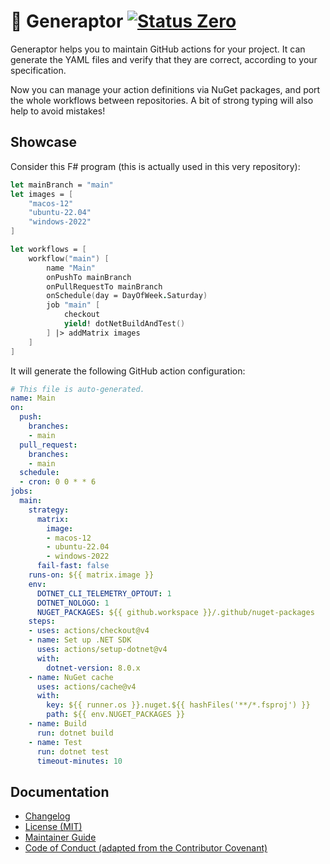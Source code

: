 🦖 Generaptor [![Status Zero][status-zero]][andivionian-status-classifier]
============

Generaptor helps you to maintain GitHub actions for your project. It can generate the YAML files and verify that they are correct, according to your specification.

Now you can manage your action definitions via NuGet packages, and port the whole workflows between repositories.
A bit of strong typing will also help to avoid mistakes!

Showcase
--------
Consider this F# program (this is actually used in this very repository):
```fsharp
let mainBranch = "main"
let images = [
    "macos-12"
    "ubuntu-22.04"
    "windows-2022"
]

let workflows = [
    workflow("main") [
        name "Main"
        onPushTo mainBranch
        onPullRequestTo mainBranch
        onSchedule(day = DayOfWeek.Saturday)
        job "main" [
            checkout
            yield! dotNetBuildAndTest()
        ] |> addMatrix images
    ]
]
```

It will generate the following GitHub action configuration:
```yaml
# This file is auto-generated.
name: Main
on:
  push:
    branches:
    - main
  pull_request:
    branches:
    - main
  schedule:
  - cron: 0 0 * * 6
jobs:
  main:
    strategy:
      matrix:
        image:
        - macos-12
        - ubuntu-22.04
        - windows-2022
      fail-fast: false
    runs-on: ${{ matrix.image }}
    env:
      DOTNET_CLI_TELEMETRY_OPTOUT: 1
      DOTNET_NOLOGO: 1
      NUGET_PACKAGES: ${{ github.workspace }}/.github/nuget-packages
    steps:
    - uses: actions/checkout@v4
    - name: Set up .NET SDK
      uses: actions/setup-dotnet@v4
      with:
        dotnet-version: 8.0.x
    - name: NuGet cache
      uses: actions/cache@v4
      with:
        key: ${{ runner.os }}.nuget.${{ hashFiles('**/*.fsproj') }}
        path: ${{ env.NUGET_PACKAGES }}
    - name: Build
      run: dotnet build
    - name: Test
      run: dotnet test
      timeout-minutes: 10
```

Documentation
-------------
- [Changelog][docs.changelog]
- [License (MIT)][docs.license]
- [Maintainer Guide][docs.maintainer-guide]
- [Code of Conduct (adapted from the Contributor Covenant)][docs.code-of-conduct]

[andivionian-status-classifier]: https://andivionian.fornever.me/v1/#status-zero-
[docs.changelog]: ./CHANGELOG.md
[docs.code-of-conduct]: ./CODE_OF_CONDUCT.md
[docs.license]: ./LICENSE.md
[docs.maintainer-guide]: ./MAINTAINERSHIP.md
[status-zero]: https://img.shields.io/badge/status-zero-lightgrey.svg
